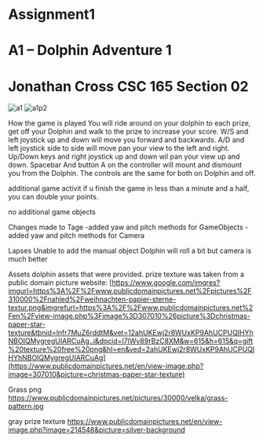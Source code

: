 # Assignment1
# A1 – Dolphin Adventure 1
# Jonathan Cross CSC 165 Section 02

![a1](https://user-images.githubusercontent.com/19335369/220033400-2e8a2fb0-52e0-4e5f-962f-5749fe82987c.JPG)
![a1p2](https://user-images.githubusercontent.com/19335369/220033450-bb522a4a-bb4c-481d-a859-1d167a0cc36f.JPG)

How the game is played
You will ride around on your dolphin to each prize, get off your Dolphin and walk to the prize to increase your score.
W/S and left joystick up and down will move you forward and backwards.
A/D and left joystick side to side will move pan your view to the left and right.
Up/Down keys and right joystick up and down wil pan your view up and down.
Spacebar And button A on the controller will mount and dismount you from the Dolphin. 
The controls are the same for both on Dolphin and off.

additional game activit
if u finish the game in less than a minute and a half, you can double your points. 

no additional game objects

Changes made to Tage
-added yaw and pitch methods for GameObjects
-added yaw and pitch methods for Camera

Lapses
Unable to add the manual object
Dolphin will roll a bit but camera is much better

Assets
dolphin assets that were provided.
prize texture was taken from a public domain picture website:
[https://www.google.com/imgres?imgurl=https%3A%2F%2Fwww.publicdomainpictures.net%2Fpictures%2F310000%2Fnahled%2Fweihnachten-papier-sterne-textur.png&imgrefurl=https%3A%2F%2Fwww.publicdomainpictures.net%2Fen%2Fview-image.php%3Fimage%3D307010%26picture%3Dchristmas-paper-star-texture&tbnid=lnfr7MuZ6rddtM&vet=12ahUKEwj2r8WUxKP9AhUCPUQIHYhNBOIQMygregUIARCuAg..i&docid=I7lWv89rBzC8XM&w=615&h=615&q=gift%20texture%20free%20png&hl=en&ved=2ahUKEwj2r8WUxKP9AhUCPUQIHYhNBOIQMygregUIARCuAg](https://www.publicdomainpictures.net/en/view-image.php?image=307010&picture=christmas-paper-star-texture)

Grass png https://www.publicdomainpictures.net/pictures/30000/velka/grass-pattern.jpg 

gray prize texture https://www.publicdomainpictures.net/en/view-image.php?image=214548&picture=silver-background